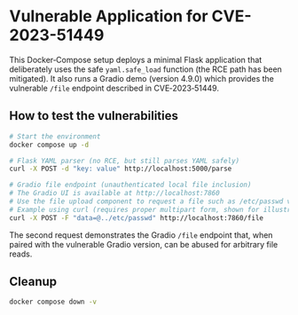 # Vulnerable Application for CVE-2023-51449

This Docker‑Compose setup deploys a minimal Flask application that deliberately uses the safe `yaml.safe_load` function (the RCE path has been mitigated). It also runs a Gradio demo (version 4.9.0) which provides the vulnerable `/file` endpoint described in CVE‑2023‑51449.

## How to test the vulnerabilities

```bash
# Start the environment
docker compose up -d

# Flask YAML parser (no RCE, but still parses YAML safely)
curl -X POST -d "key: value" http://localhost:5000/parse

# Gradio file endpoint (unauthenticated local file inclusion)
# The Gradio UI is available at http://localhost:7860
# Use the file upload component to request a file such as /etc/passwd via directory traversal:
# Example using curl (requires proper multipart form, shown for illustration):
curl -X POST -F "data=@../etc/passwd" http://localhost:7860/file
```

The second request demonstrates the Gradio `/file` endpoint that, when paired with the vulnerable Gradio version, can be abused for arbitrary file reads.

## Cleanup

```bash
docker compose down -v
```